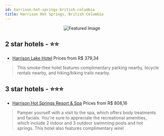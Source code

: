 ```yaml
---
id: harrison-hot-springs-british-columbia
title: Harrison Hot Springs, British Columbia
---
```


<center><img src="https://i.travelapi.com/hotels/1000000/560000/554000/553971/14dd509f_z.jpg" alt="Featured Image" /></center>


##  2 star hotels - ⭐️⭐️

-    [Harrison Lake Hotel](https://us.hurb.com/hotels/harrison-hot-springs/harrison-lake-hotel-JNP-JP445533?cmp=18055) Prices from R$ 379,34
   > This smoke-free hotel features complimentary parking nearby, bicycle rentals nearby, and hiking/biking trails nearby.

##  3 star hotels - ⭐️⭐️⭐️

-    [Harrison Hot Springs Resort & Spa](https://us.hurb.com/hotels/harrison-hot-springs/harrison-hot-springs-resort-spa-JNP-JP766765?cmp=18055) Prices from R$ 808,16
   > Pamper yourself with a visit to the spa, which offers body treatments and facials. You're sure to appreciate the recreational amenities, which include 2 indoor and 3 outdoor swimming pools and hot springs. This hotel also features complimentary wirel
